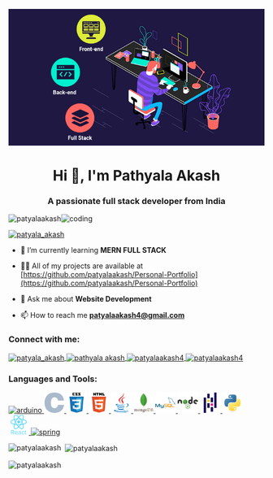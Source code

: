 <p align="center">
  <img src="https://raw.githubusercontent.com/R041T/R041T/main/fullstack.gif" alt="MasterHead" width="1000"/>
</p>

<h1 align="center">Hi 👋, I'm Pathyala Akash</h1>
<h3 align="center">A passionate full stack developer from India</h3>

<img align="right" alt="coding" width="400" src="https://miro.medium.com/v2/resize:fit:2000/1*-ntL3Dsvc-dJ5cLGRtSuEw.gif">

<p align="left"> 
  <img src="https://komarev.com/ghpvc/?username=patyalaakash&label=Profile%20views&color=0e75b6&style=flat" alt="patyalaakash" /> 
</p>

<p align="left"> 
  <a href="https://twitter.com/patyala_akash" target="blank">
    <img src="https://img.shields.io/twitter/follow/patyala_akash?logo=twitter&style=for-the-badge" alt="patyala_akash" />
  </a> 
</p>

- 🌱 I’m currently learning **MERN FULL STACK**

- 👨‍💻 All of my projects are available at [https://github.com/patyalaakash/Personal-Portfolio](https://github.com/patyalaakash/Personal-Portfolio)

- 💬 Ask me about **Website Development**

- 📫 How to reach me **patyalaakash4@gmail.com**

<h3 align="left">Connect with me:</h3>
<p align="left">
  <a href="https://twitter.com/patyala_akash" target="blank">
    <img align="center" src="https://raw.githubusercontent.com/rahuldkjain/github-profile-readme-generator/master/src/images/icons/Social/twitter.svg" alt="patyala_akash" height="30" width="40" />
  </a>
  <a href="https://linkedin.com/in/pathyala akash" target="blank">
    <img align="center" src="https://raw.githubusercontent.com/rahuldkjain/github-profile-readme-generator/master/src/images/icons/Social/linked-in-alt.svg" alt="pathyala akash" height="30" width="40" />
  </a>
  <a href="https://www.leetcode.com/patyalaakash4" target="blank">
    <img align="center" src="https://raw.githubusercontent.com/rahuldkjain/github-profile-readme-generator/master/src/images/icons/Social/leet-code.svg" alt="patyalaakash4" height="30" width="40" />
  </a>
  <a href="https://auth.geeksforgeeks.org/user/patyalaakash4" target="blank">
    <img align="center" src="https://raw.githubusercontent.com/rahuldkjain/github-profile-readme-generator/master/src/images/icons/Social/geeks-for-geeks.svg" alt="patyalaakash4" height="30" width="40" />
  </a>
</p>

<h3 align="left">Languages and Tools:</h3>
<p align="left"> 
  <a href="https://www.arduino.cc/" target="_blank" rel="noreferrer"> 
    <img src="https://cdn.worldvectorlogo.com/logos/arduino-1.svg" alt="arduino" width="40" height="40"/> 
  </a> 
  <a href="https://www.cprogramming.com/" target="_blank" rel="noreferrer"> 
    <img src="https://raw.githubusercontent.com/devicons/devicon/master/icons/c/c-original.svg" alt="c" width="40" height="40"/> 
  </a> 
  <a href="https://www.w3schools.com/css/" target="_blank" rel="noreferrer"> 
    <img src="https://raw.githubusercontent.com/devicons/devicon/master/icons/css3/css3-original-wordmark.svg" alt="css3" width="40" height="40"/> 
  </a> 
  <a href="https://www.w3.org/html/" target="_blank" rel="noreferrer"> 
    <img src="https://raw.githubusercontent.com/devicons/devicon/master/icons/html5/html5-original-wordmark.svg" alt="html5" width="40" height="40"/> 
  </a> 
  <a href="https://www.java.com" target="_blank" rel="noreferrer"> 
    <img src="https://raw.githubusercontent.com/devicons/devicon/master/icons/java/java-original.svg" alt="java" width="40" height="40"/> 
  </a> 
  <a href="https://www.mongodb.com/" target="_blank" rel="noreferrer"> 
    <img src="https://raw.githubusercontent.com/devicons/devicon/master/icons/mongodb/mongodb-original-wordmark.svg" alt="mongodb" width="40" height="40"/> 
  </a> 
  <a href="https://www.mysql.com/" target="_blank" rel="noreferrer"> 
    <img src="https://raw.githubusercontent.com/devicons/devicon/master/icons/mysql/mysql-original-wordmark.svg" alt="mysql" width="40" height="40"/> 
  </a> 
  <a href="https://nodejs.org" target="_blank" rel="noreferrer"> 
    <img src="https://raw.githubusercontent.com/devicons/devicon/master/icons/nodejs/nodejs-original-wordmark.svg" alt="nodejs" width="40" height="40"/> 
  </a> 
  <a href="https://pandas.pydata.org/" target="_blank" rel="noreferrer"> 
    <img src="https://raw.githubusercontent.com/devicons/devicon/2ae2a900d2f041da66e950e4d48052658d850630/icons/pandas/pandas-original.svg" alt="pandas" width="40" height="40"/> 
  </a> 
  <a href="https://www.python.org" target="_blank" rel="noreferrer"> 
    <img src="https://raw.githubusercontent.com/devicons/devicon/master/icons/python/python-original.svg" alt="python" width="40" height="40"/> 
  </a> 
  <a href="https://reactjs.org/" target="_blank" rel="noreferrer"> 
    <img src="https://raw.githubusercontent.com/devicons/devicon/master/icons/react/react-original-wordmark.svg" alt="react" width="40" height="40"/> 
  </a> 
  <a href="https://spring.io/" target="_blank" rel="noreferrer"> 
    <img src="https://www.vectorlogo.zone/logos/springio/springio-icon.svg" alt="spring" width="40" height="40"/> 
  </a> 
</p>

<p>
  <img align="left" src="https://github-readme-stats.vercel.app/api/top-langs?username=patyalaakash&show_icons=true&locale=en&layout=compact" alt="patyalaakash" />
</p>

<p>&nbsp;
  <img align="center" src="https://github-readme-stats.vercel.app/api?username=patyalaakash&show_icons=true&locale=en" alt="patyalaakash" />
</p>

<p>
  <img align="center" src="https://github-readme-streak-stats.herokuapp.com/?user=patyalaakash&" alt="patyalaakash" />
</p>
